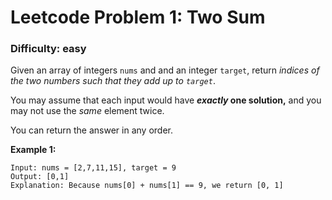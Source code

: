 # Leetcode Problem 1: Two Sum
### Difficulty: easy

Given an array of integers `nums` and and an integer `target`, return *indices of the two numbers such that they add up to `target`*.

You may assume that each input would have ***exactly* one solution,** and you may not use the _same_ element twice.

You can return the answer in any order. 

**Example 1:**
```
Input: nums = [2,7,11,15], target = 9
Output: [0,1]
Explanation: Because nums[0] + nums[1] == 9, we return [0, 1]
```
